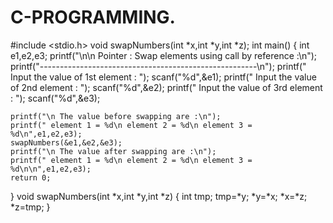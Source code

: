 # C-PROGRAMMING.
#include <stdio.h>
void swapNumbers(int *x,int *y,int *z);
int main()
{
    int e1,e2,e3;
	printf("\n\n Pointer : Swap elements using call by reference :\n"); 
	printf("------------------------------------------------------\n");	
    printf(" Input the value of 1st element : ");
    scanf("%d",&e1);
	printf(" Input the value of 2nd element : ");
    scanf("%d",&e2);
	printf(" Input the value of 3rd element : ");
    scanf("%d",&e3);
	
	
    printf("\n The value before swapping are :\n");
    printf(" element 1 = %d\n element 2 = %d\n element 3 = %d\n",e1,e2,e3);
    swapNumbers(&e1,&e2,&e3);
    printf("\n The value after swapping are :\n");
    printf(" element 1 = %d\n element 2 = %d\n element 3 = %d\n\n",e1,e2,e3);
    return 0;
}
void swapNumbers(int *x,int *y,int *z)
{
    int tmp;
    tmp=*y;
    *y=*x;
    *x=*z;
    *z=tmp;
}
